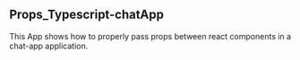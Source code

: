 ## Props_Typescript-chatApp

This App shows how to properly pass props between react components in a chat-app application.
